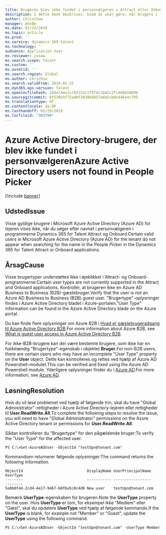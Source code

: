 ```yaml
---
title: Brugeren blev ikke fundet i personvælgeren i Attract eller Onboard
description: I dette emne beskrives, hvad du skal gøre, når brugere i firmaets lejer ikke vises i personvælgeren i programmerne Dynamics 365 for Talent Attract og Onboard.
author: ChrisChua
manager: AnnBe
ms.date: 01/22/2019
ms.topic: article
ms.prod: ''
ms.service: dynamics-365-talent
ms.technology: ''
audience: Application User
ms.reviewer: josaw
ms.search.scope: Talent
ms.custom: ''
ms.assetid: ''
ms.search.region: Global
ms.author: chrichua
ms.search.validFrom: 2019-01-22
ms.dyn365.ops.version: Talent
ms.openlocfilehash: 2d4a74ee2cc65153c1f9fdc1b42c2fc440d188d6
ms.sourcegitcommit: 0f530e5f72a40f383868957a6b5cb0e446e4c795
ms.translationtype: HT
ms.contentlocale: da-DK
ms.lasthandoff: 01/29/2019
ms.locfileid: "303796"
---
```

# <a name="azure-active-directory-users-not-found-in-people-picker"></a><span data-ttu-id="b64d7-103">Azure Active Directory-brugere, der blev ikke fundet i personvælgeren</span><span class="sxs-lookup"><span data-stu-id="b64d7-103">Azure Active Directory users not found in People Picker</span></span>

[!include [banner](includes/banner.md)]

## <a name="issue"></a><span data-ttu-id="b64d7-104">Udsted</span><span class="sxs-lookup"><span data-stu-id="b64d7-104">Issue</span></span>

<span data-ttu-id="b64d7-105">Visse gyldige brugere i Microsoft Azure Active Directory (Azure AD) for lejeren vises ikke, når du søger efter navnet i personvælgeren i programmerne Dynamics 365 for Talent Attract og Onboard.</span><span class="sxs-lookup"><span data-stu-id="b64d7-105">Certain valid users in Microsoft Azure Active Directory (Azure AD) for the tenant do not appear when searching for the name in the People Picker in the Dynamics 365 for Talent Attract or Onboard applications.</span></span>

## <a name="cause"></a><span data-ttu-id="b64d7-106">Årsag</span><span class="sxs-lookup"><span data-stu-id="b64d7-106">Cause</span></span>

<span data-ttu-id="b64d7-107">Visse brugertyper understøttes ikke i øjeblikket i Attract- og Onboard-programmerne.</span><span class="sxs-lookup"><span data-stu-id="b64d7-107">Certain user types are not currently supported in the Attract and Onboard applications.</span></span> <span data-ttu-id="b64d7-108">Kontroller, at brugeren ikke en Azure AD Business to Business (B2B)-gæstebruger.</span><span class="sxs-lookup"><span data-stu-id="b64d7-108">Verify that the user is not an Azure AD Business to Business (B2B) guest user.</span></span> <span data-ttu-id="b64d7-109">"Brugertype"-oplysninger findes i Azure Active Directory bladet i Azure-portalen.</span><span class="sxs-lookup"><span data-stu-id="b64d7-109">"User Type" information can be found in the Azure Active Directory blade on the Azure portal.</span></span>

<span data-ttu-id="b64d7-110">Du kan finde flere oplysninger om Azure B2B i [Hvad er gæstebrugeradgang til Azure Active Directory B2B](https://docs.microsoft.com/en-us/azure/active-directory/b2b/what-is-b2b).</span><span class="sxs-lookup"><span data-stu-id="b64d7-110">For more information about Azure B2B, see [What is guest user access in Azure Active Directory B2B](https://docs.microsoft.com/en-us/azure/active-directory/b2b/what-is-b2b).</span></span>

<span data-ttu-id="b64d7-111">For ikke-B2B-brugere kan der være bestemte brugere, som ikke har en fuldstændig "Brugertype"-egenskab i objektet **Bruger**.</span><span class="sxs-lookup"><span data-stu-id="b64d7-111">For non-B2B users, there are certain users who may have an incomplete "User Type" property on the **User** object.</span></span> <span data-ttu-id="b64d7-112">Dette kan kontrolleres og rettes ved hjælp af Azure AD Powershell-modulet.</span><span class="sxs-lookup"><span data-stu-id="b64d7-112">This can be verified and fixed using the Azure AD Powershell module.</span></span> <span data-ttu-id="b64d7-113">Yderligere oplysninger finder du i [Azure AD](https://docs.microsoft.com/en-us/powershell/module/azuread/?view=azureadps-2.0).</span><span class="sxs-lookup"><span data-stu-id="b64d7-113">For more information, see [Azure AD](https://docs.microsoft.com/en-us/powershell/module/azuread/?view=azureadps-2.0).</span></span>

## <a name="resolution"></a><span data-ttu-id="b64d7-114">Løsning</span><span class="sxs-lookup"><span data-stu-id="b64d7-114">Resolution</span></span>

<span data-ttu-id="b64d7-115">Hvis du vil løse problemet ved hjælp af følgende trin, skal du have "Global Administrator"-rettigheder i Azure Active Directory-lejeren eller rettigheder til **User.ReadWrite.All**.</span><span class="sxs-lookup"><span data-stu-id="b64d7-115">To complete the following steps to resolve the issue, you will need to have "Global Administrator" permissions on the Azure Active Directory tenant or permissions for **User.ReadWrite.All**.</span></span>

<span data-ttu-id="b64d7-116">Sådan kontrollerer du "Brugertype" for den pågældende bruger:</span><span class="sxs-lookup"><span data-stu-id="b64d7-116">To verify the "User Type" for the affected user.</span></span>

```
PS C:\>Get-AzureADUser -ObjectId "testUpn@tenant.com"
```
<span data-ttu-id="b64d7-117">Kommandoen returnerer følgende oplysninger:</span><span class="sxs-lookup"><span data-stu-id="b64d7-117">The command returns the following information.</span></span>
```
ObjectId                             DisplayName UserPrincipalName      UserType
--------                             ----------- -----------------      --------
5e8b0f4d-2cd4-4e17-9467-b0f6a5c0c4d0 New user    testUpn@tenant.com     
```
<span data-ttu-id="b64d7-118">Bemærk **UserType**-egenskaben for brugeren.</span><span class="sxs-lookup"><span data-stu-id="b64d7-118">Note the **UserType** property on the user.</span></span> <span data-ttu-id="b64d7-119">Hvis **UserType** er tom, for eksempel ikke "Medlem" eller "Gæst", skal du opdatere **UserType** ved hjælp af følgende kommando.</span><span class="sxs-lookup"><span data-stu-id="b64d7-119">If the **UserType** is blank, for example not "Member" or "Guest", update the **UserType** using the following command.</span></span>

```
PS C:\>Set-AzureADUser -ObjectId "testUpn@tenant.com" -UserType Member
```

